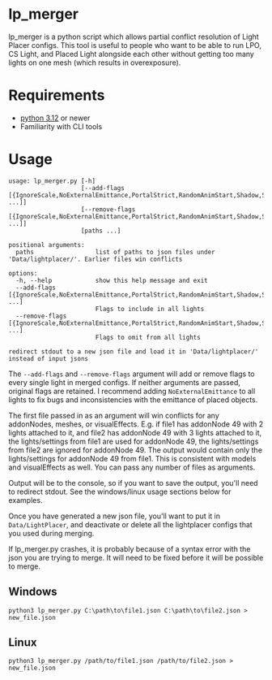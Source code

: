 # lp_merger

lp_merger is a python script which allows partial conflict resolution of Light Placer configs.
This tool is useful to people who want to be able to run LPO, CS Light, and Placed Light alongside
each other without getting too many lights on one mesh (which results in overexposure).

# Requirements

- [python 3.12](https://www.python.org/downloads/) or newer
- Familiarity with CLI tools


# Usage

```
usage: lp_merger.py [-h]
                    [--add-flags [{IgnoreScale,NoExternalEmittance,PortalStrict,RandomAnimStart,Shadow,Simple,SyncAddonNodes,UpdateOnCellTransition,UpdateOnWaiting} ...]]
                    [--remove-flags [{IgnoreScale,NoExternalEmittance,PortalStrict,RandomAnimStart,Shadow,Simple,SyncAddonNodes,UpdateOnCellTransition,UpdateOnWaiting} ...]]
                    [paths ...]

positional arguments:
  paths                 list of paths to json files under 'Data/lightplacer/'. Earlier files win conflicts

options:
  -h, --help            show this help message and exit
  --add-flags [{IgnoreScale,NoExternalEmittance,PortalStrict,RandomAnimStart,Shadow,Simple,SyncAddonNodes,UpdateOnCellTransition,UpdateOnWaiting} ...]
                        Flags to include in all lights
  --remove-flags [{IgnoreScale,NoExternalEmittance,PortalStrict,RandomAnimStart,Shadow,Simple,SyncAddonNodes,UpdateOnCellTransition,UpdateOnWaiting} ...]
                        Flags to omit from all lights

redirect stdout to a new json file and load it in 'Data/lightplacer/' instead of input jsons
```

The `--add-flags` and `--remove-flags` argument will add or remove flags to every single
light in merged configs. If neither arguments are passed, original flags are retained.
I recommend adding `NoExternalEmittance` to all lights to fix bugs and inconsistencies with
the emittance of placed objects.

The first file passed in as an argument will win conflicts for any addonNodes, meshes, or
visualEffects. E.g. if file1 has addonNode 49 with 2 lights attached to it, and file2 has
addonNode 49 with 3 lights attached to it, the lights/settings from file1 are used for
addonNode 49, the lights/settings from file2 are ignored for addonNode 49. The output would
contain only the lights/settings for addonNode 49 from file1. This is consistent with
models and visualEffects as well. You can pass any number of files as arguments.

Output will be to the console, so if you want to save the output, you'll need to redirect
stdout. See the windows/linux usage sections below for examples.

Once you have generated a new json file, you'll want to put it in `Data/LightPlacer`,
and deactivate or delete all the lightplacer configs that you used during merging.

If lp_merger.py crashes, it is probably because of a syntax error with the json
you are trying to merge. It will need to be fixed before it will be possible to merge.

## Windows
```
python3 lp_merger.py C:\path\to\file1.json C:\path\to\file2.json > new_file.json
```

## Linux
```
python3 lp_merger.py /path/to/file1.json /path/to/file2.json > new_file.json
```
